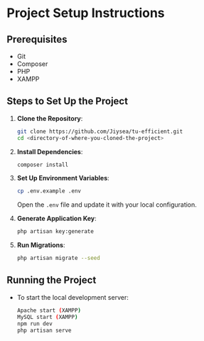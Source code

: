 # Project Setup Instructions

## Prerequisites

-   Git
-   Composer
-   PHP
-   XAMPP

## Steps to Set Up the Project

1. **Clone the Repository**:

    ```bash
    git clone https://github.com/Jiysea/tu-efficient.git
    cd <directory-of-where-you-cloned-the-project>
    ```

2. **Install Dependencies**:

    ```bash
    composer install
    ```

3. **Set Up Environment Variables**:

    ```bash
    cp .env.example .env
    ```

    Open the `.env` file and update it with your local configuration.

4. **Generate Application Key**:

    ```bash
    php artisan key:generate
    ```

5. **Run Migrations**:
    ```bash
    php artisan migrate --seed
    ```

## Running the Project

-   To start the local development server:
    ```bash
    Apache start (XAMPP)
    MySQL start (XAMPP)
    npm run dev
    php artisan serve
    ```
